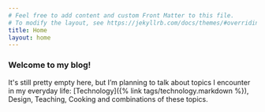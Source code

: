 ```yaml
---
# Feel free to add content and custom Front Matter to this file.
# To modify the layout, see https://jekyllrb.com/docs/themes/#overriding-theme-defaults
title: Home
layout: home
---
```

### Welcome to my blog!
It's still pretty empty here, but I’m planning to talk about topics I encounter in my everyday life: [Technology]({% link tags/technology.markdown %}), Design, Teaching, Cooking and combinations of these topics.
